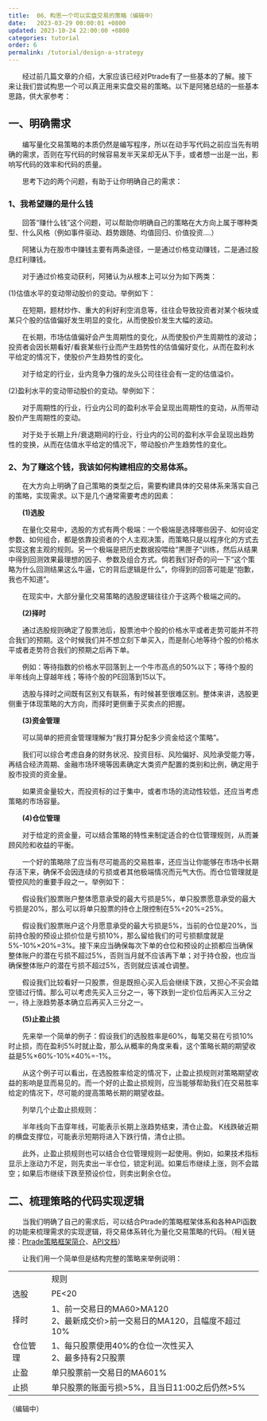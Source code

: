 ```yaml
---
title:  06、构思一个可以实盘交易的策略（编辑中）
date:   2023-03-29 00:00:01 +0800
updated: 2023-10-24 22:00:00 +0800
categories: tutorial
order: 6
permalink: /tutorial/design-a-strategy
---
```


　　经过前几篇文章的介绍，大家应该已经对Ptrade有了一些基本的了解。接下来让我们尝试构思一个可以真正用来实盘交易的策略。以下是阿猪总结的一些基本思路，供大家参考：

## 一、明确需求
　　编写量化交易策略的本质仍然是编写程序，所以在动手写代码之前应当先有明确的需求，否则在写代码的时候容易发半天呆却无从下手，或者想一出是一出，影响写代码的效率和代码的质量。

　　思考下边的两个问题，有助于让你明确自己的需求：

### 1、我希望赚的是什么钱

　　回答“赚什么钱”这个问题，可以帮助你明确自己的策略在大方向上属于哪种类型、什么风格（例如事件驱动、趋势跟随、均值回归、价值投资....）

　　阿猪认为在股市中赚钱主要有两条途径，一是通过价格变动赚钱，二是通过股息红利赚钱。

　　对于通过价格变动获利，阿猪认为从根本上可以分为如下两类：

(1)估值水平的变动带动股价的变动。举例如下：

　　在短期，题材炒作、重大的利好利空消息等，往往会导致投资者对某个板块或某只个股的估值偏好发生明显的变化，从而使股价发生大幅的波动。

　　在长期，市场估值偏好会产生周期性的变化，从而使股价产生周期性的波动；投资者会因长期看好/看衰某些行业而产生趋势性的估值偏好变化，从而在盈利水平给定的情况下，使股价产生趋势性的变化。

　　对于给定的行业，业内竞争力强的龙头公司往往会有一定的估值溢价。

(2)盈利水平的变动带动股价的变动。举例如下：

　　对于周期性的行业，行业内公司的盈利水平会呈现出周期性的变动，从而带动股价产生周期性的变动。

　　对于处于长期上升/衰退期间的行业，行业内的公司的盈利水平会呈现出趋势性的变换，从而在估值水平给定的情况下，带动股价产生趋势性的变化。

### 2、为了赚这个钱，我该如何构建相应的交易体系。

　　在大方向上明确了自己策略的类型之后，需要构建具体的交易体系来落实自己的策略，实现需求。以下是几个通常需要考虑的因素：

　　**(1)选股**

　　在量化交易中，选股的方式有两个极端：一个极端是选择哪些因子、如何设定参数、如何组合，都是依靠投资者的个人主观决策，而策略只是以程序化的方式去实现这套主观的规则。另一个极端是把历史数据投喂给“黑匣子”训练，然后从结果中得到回测效果最理想的因子、参数及组合方式。倘若我们好奇的问一下“这个策略为什么回测结果这么牛逼，它的背后逻辑是什么”，你得到的回答可能是“抱歉，我也不知道”。

　　在现实中，大部分量化交易策略的选股逻辑往往介于这两个极端之间的。

　　**(2)择时**

　　通过选股规则确定了股票池后，股票池中个股的价格水平或者走势可能并不符合我们的预期。这个时候我们并不想立刻下单买入，而是耐心地等待个股的价格水平或者走势符合我们的预期之后再下单。

　　例如：等待指数的价格水平回落到上一个牛市高点的50%以下；等待个股的半年线向上穿越年线；等待个股的PE回落到15以下。

　　选股与择时之间既有区别又有联系，有时候甚至很难区别。整体来讲，选股更侧重于体现策略的大方向，而择时更侧重于买卖点的把握。

　　**(3)资金管理**

　　可以简单的把资金管理理解为“我打算分配多少资金给这个策略”。

　　我们可以综合考虑自身的财务状况、投资目标、风险偏好、风险承受能力等，再结合经济周期、金融市场环境等因素确定大类资产配置的类别和比例，确定用于股市投资的资金量。

　　如果资金量较大，而投资标的过于集中，或者市场的流动性较低，还应当考虑策略的市场容量。

　　**(4)仓位管理**

　　对于给定的资金量，可以结合策略的特性来制定适合的仓位管理规则，从而兼顾风险和收益的平衡。

　　一个好的策略除了应当有尽可能高的交易胜率，还应当让你能够在市场中长期存活下来，确保不会因连续的亏损或者其他极端情况而元气大伤。而仓位管理就是管控风险的重要手段之一。举例如下：

　　假设我们股票账户整体愿意承受的最大亏损是5%，单只股票愿意承受的最大亏损是20%，那么可以将单只股票的持仓上限控制在5%÷20%=25%。

　　假设我们股票账户这个月愿意承受的最大亏损是5%，当前的仓位是20%，当前持仓股的预设止损价位是亏损10%，那么留给我们的可亏损额度就是5%-10%×20%=3%。接下来应当确保每次下单的仓位和预设的止损都应当确保整体账户的潜在亏损不超过5%，否则当月就不应该再下单；对于持仓股，也应当确保整体账户的潜在亏损不超过5%，否则就应该减仓调整。

　　假设我们比较看好一只股票，但是既担心买入后会继续下跌，又担心不买会踏空错过行情。那么可以考虑先买入三分之一，等下跌到一定价位后再买入三分之一，待上涨趋势基本确立后再买入三分之一。

　　**(5)止盈止损**

　　先来举一个简单的例子：假设我们的选股胜率是60%，每笔交易在亏损10%时止损，而在盈利5%时就止盈，那么从概率的角度来看，这个策略长期的期望收益是5%×60%-10%×40%=-1%。

　　从这个例子可以看出，在选股胜率给定的情况下，止盈止损规则对策略期望收益的影响是显而易见的。而一个好的止盈止损规则，应当能够帮助我们在交易胜率给定的情况下，尽可能的提高策略长期的期望收益。

　　列举几个止盈止损规则：

　　半年线向下击穿年线，可能表示长期上涨趋势结束，清仓止盈。
K线跌破近期的横盘支撑位，可能表示短期将进入下跌行情，清仓止损。

　　此外，止盈止损规则也可以结合仓位管理规则一起使用。例如，如果技术指标显示上涨动力不足，则先卖出一半仓位，锁定利润。如果后市继续上涨，则不会踏空；如果后市继续下跌至预设价位，则卖出剩余仓位。


## 二、梳理策略的代码实现逻辑

　　当我们明确了自己的需求后，可以结合Ptrade的策略框架体系和各种API函数的功能来梳理需求的实现逻辑，将交易体系转化为量化交易策略的代码。（相关链接：<a href="https://quants.site/tutorial/strategy-frame" target="_blank">Ptrade策略框架简介</a>、<a href="http://121.41.137.161:9091/hub/help/api" target="_blank">API文档</a>）

　　让我们用一个简单但是结构完整的策略来举例说明：
<table>
<tbody>

<tr>
<td></td>
<td>规则</td>
</tr>

<tr>
<td>选股</td>
<td>PE<20</td>
</tr>

<tr>
<td>择时</td>
<td>1、前一交易日的MA60>MA120<br>2、最新成交价>前一交易日的MA120，且幅度不超过10%</td>
</tr>

<tr>
<td>仓位管理</td>
<td>1、每只股票使用40%的仓位一次性买入<br>2、最多持有2只股票</td>
</tr>

<tr>
<td>止盈</td>
<td>单只股票前一交易日的MA60<MA120，且幅度>1%</td>
</tr>

<tr>
<td>止损</td>
<td>单只股票的账面亏损>5%，且当日11:00之后仍然>5%</td>
</tr>

</tbody>
</table>

（编辑中）